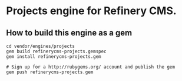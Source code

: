# Projects engine for Refinery CMS.

## How to build this engine as a gem

    cd vendor/engines/projects
    gem build refinerycms-projects.gemspec
    gem install refinerycms-projects.gem
    
    # Sign up for a http://rubygems.org/ account and publish the gem
    gem push refinerycms-projects.gem
